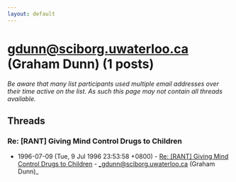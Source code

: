 ```yaml
---
layout: default
---
```


# gdunn@sciborg.uwaterloo.ca (Graham Dunn) (1 posts)

_Be aware that many list participants used multiple email addresses over their time active on the list. As such this page may not contain all threads available._

## Threads

### Re: [RANT] Giving Mind Control Drugs to Children
+ 1996-07-09 (Tue, 9 Jul 1996 23:53:58 +0800) - [Re: [RANT] Giving Mind Control Drugs to Children](/archive/1996/07/b9cd4a5bdfe9b2e94e28fb0806f759121166dcddd33b6b27265d28494aebb51a) - _gdunn@sciborg.uwaterloo.ca (Graham Dunn)_


